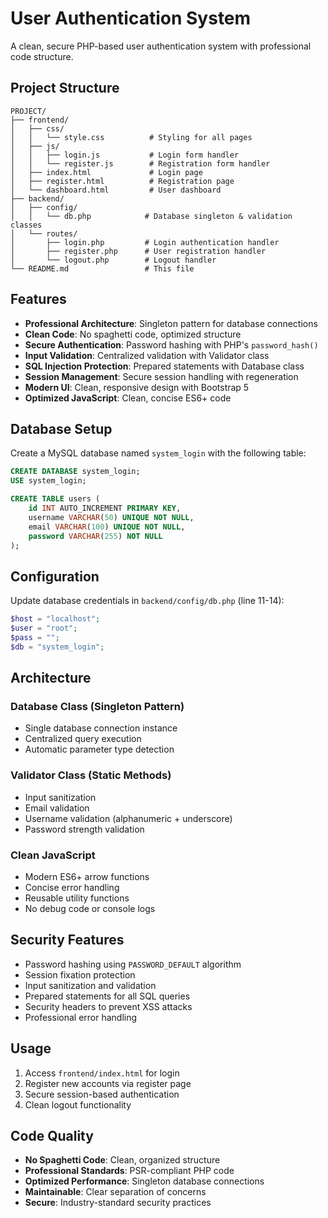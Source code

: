 # User Authentication System

A clean, secure PHP-based user authentication system with professional code structure.

## Project Structure

```
PROJECT/
├── frontend/
│   ├── css/
│   │   └── style.css          # Styling for all pages
│   ├── js/
│   │   ├── login.js           # Login form handler
│   │   └── register.js        # Registration form handler
│   ├── index.html             # Login page
│   ├── register.html          # Registration page
│   └── dashboard.html         # User dashboard
├── backend/
│   ├── config/
│   │   └── db.php            # Database singleton & validation classes
│   └── routes/
│       ├── login.php         # Login authentication handler
│       ├── register.php      # User registration handler
│       └── logout.php        # Logout handler
└── README.md                 # This file
```

## Features

- **Professional Architecture**: Singleton pattern for database connections
- **Clean Code**: No spaghetti code, optimized structure
- **Secure Authentication**: Password hashing with PHP's `password_hash()`
- **Input Validation**: Centralized validation with Validator class
- **SQL Injection Protection**: Prepared statements with Database class
- **Session Management**: Secure session handling with regeneration
- **Modern UI**: Clean, responsive design with Bootstrap 5
- **Optimized JavaScript**: Clean, concise ES6+ code

## Database Setup

Create a MySQL database named `system_login` with the following table:

```sql
CREATE DATABASE system_login;
USE system_login;

CREATE TABLE users (
    id INT AUTO_INCREMENT PRIMARY KEY,
    username VARCHAR(50) UNIQUE NOT NULL,
    email VARCHAR(100) UNIQUE NOT NULL,
    password VARCHAR(255) NOT NULL
);
```

## Configuration

Update database credentials in `backend/config/db.php` (line 11-14):
```php
$host = "localhost";
$user = "root";
$pass = "";
$db = "system_login";
```

## Architecture

### Database Class (Singleton Pattern)
- Single database connection instance
- Centralized query execution
- Automatic parameter type detection

### Validator Class (Static Methods)
- Input sanitization
- Email validation
- Username validation (alphanumeric + underscore)
- Password strength validation

### Clean JavaScript
- Modern ES6+ arrow functions
- Concise error handling
- Reusable utility functions
- No debug code or console logs

## Security Features

- Password hashing using `PASSWORD_DEFAULT` algorithm
- Session fixation protection
- Input sanitization and validation
- Prepared statements for all SQL queries
- Security headers to prevent XSS attacks
- Professional error handling

## Usage

1. Access `frontend/index.html` for login
2. Register new accounts via register page
3. Secure session-based authentication
4. Clean logout functionality

## Code Quality

- **No Spaghetti Code**: Clean, organized structure
- **Professional Standards**: PSR-compliant PHP code
- **Optimized Performance**: Singleton database connections
- **Maintainable**: Clear separation of concerns
- **Secure**: Industry-standard security practices
